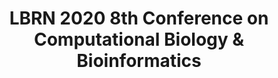 ---
layout: post
title: LBRN 2020 8th Conference on Computational Biology & Bioinformatics
categories: events
eventDate: April 3-4, 2020
startTime: 9:00am
endTime: 4:30pm
description: The 6th Annual Louisiana Conference on Computational Biology and Bioinformatics will be held on April 3 - 4, 2020 at the LSU Digital Media Center. The conference is co-sponsored by the Louisiana Biomedical Research Network (LBRN), the LSU-Tulane Center for Experimental Infectious Disease Research (CEIDR), LSU Center for Computation and Technology (CCT) and the LSU Office of Research and Economic Development (ORED). The conference aims to expose Louisiana to the cutting edge of Computational Biology, Bioinformatics Research and Applications while also providing a platform for exchange of information and technical knowledge among Louisiana-based scientists involved in different aspects of computational biology & bioinformatics. April 3 - 4, 2020, Save the Dates!
---